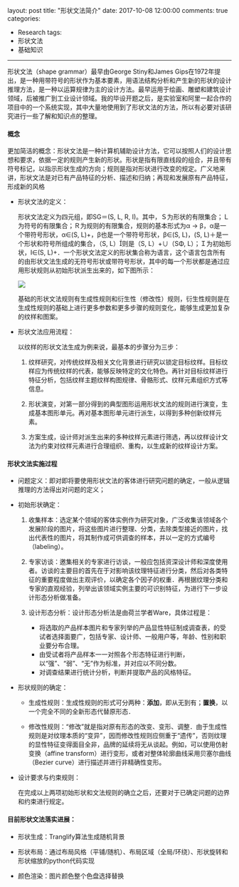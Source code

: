 layout: post
title: "形状文法简介"
date: 2017-10-08 12:00:00
comments: true
categories: 
- Research
tags:
- 形状文法
- 基础知识
---

形状文法（shape grammar）最早由George Stiny和James Gips在1972年提出，是一种用带符号的形状作为基本要素，用语法结构分析和产生新的形状的设计推理方法，是一种以运算规律为主的设计方法。最早运用于绘画、雕塑和建筑设计领域，后被推广到工业设计领域。我的毕设开题之后，是实验室和阿里一起合作的项目中的一个系统实现，其中大量地使用到了形状文法的方法，所以有必要对该研究进行一些了解和知识点的整理。

<!-- more -->

#### 概念

更加简洁的概念：形状文法是一种计算机辅助设计方法，它可以按照人们的设计思想和要求，依据一定的规则产生新的形状。形状是指有限直线段的组合，并且带有符号标记，以指示形状生成的方向；规则是指对形状进行改变的规定。广义地来讲，形状文法是对已有产品特征的分析、描述和归纳；再现和发展原有产品特征，形成新的风格

- 形状文法的定义：

    形状文法定义为四元组，即SG＝(S, L, R, I)。其中，Ｓ为形状的有限集合；Ｌ为符号的有限集合；Ｒ为规则的有限集合，规则的基本形式为α → β，α是一个带符号形状，α∈(S, L)+，β也是一个带符号形状，β∈(S, L)，(S, L)＋是一个形状和符号所组成的集合，（S, L）则是（S, L）+∪（SΦ, L）；Ｉ为初始形状，I∈(S, L)+．一个形状文法定义的形状集合称为语言，这个语言包含所有的由形状文法生成的无符号形状或带符号形状，其中的每一个形状都是通过应用形状规则从初始形状派生出来的，如下图所示：
    
    ![](https://img.alicdn.com/imgextra/i3/O1CN01x8tVcl1G7qyHzKkRn_!!6000000000576-0-tps-1566-1204.jpg)
    
    基础的形状文法规则有生成性规则和衍生性（修改性）规则，衍生性规则是在生成性规则的基础上进行更多参数和更多步骤的规则变化，能够生成更加复杂的纹样和图案。

- 形状文法应用流程：

    以纹样的形状文法生成为例来说，最基本的步骤分为三步：
        
    1. 纹样研究，对传统纹样及相关文化背景进行研究以锁定目标纹样。目标纹样应为传统纹样的代表，能够反映特定的文化特色。再针对目标纹样进行特征分析，包括纹样主题纹样构图规律、骨骼形式、纹样元素组织方式等信息。
        
    2. 形状演变，对第一部分得到的典型图形运用形状文法的规则进行演变，生成基本图形单元。再对基本图形单元进行派生，以得到多种创新纹样元素。
        
    3. 方案生成，设计师对派生出来的多种纹样元素进行筛选，再以纹样设计文法为约束对纹样元素进行合理组织、重构，以生成新的纹样设计方案。
        
#### 形状文法实施过程

- 问题定义：即对即将要使用形状文法的客体进行研究问题的确定，一般从逻辑推理的方法得出对问题的定义；

- 初始形状确定：

    1. 收集样本：选定某个领域的客体实例作为研究对象，广泛收集该领域各个发展阶段的图片，将这些图片进行整理、分类，去除类型接近的图片，找出代表性的图片，将其制作成可供调查的样本，并以一定的方式编号（labeling）。
    
    2. 专家访谈：邀集相关的专家进行访谈，一般应包括资深设计师和深度使用者。访谈的主要目的首先在于对影响该纹理特征进行分类，然后对各类特征的重要程度做出主观评价，以确定各个因子的权重．再根据纹理分类和专家的直观经验，列举出该领域实例主要的可识别特征，为进行下一步设计形态分析做准备。
    
    3. 设计形态分析：设计形态分析法是由荷兰学者Ware，具体过程是：
        
        - 将选取的产品样本图片和专家列举的产品显性特征制成调查表，的受试者选择面要广，包括专家、设计师、一般用户等，年龄、性别和职业要分布合理。
        - 由受试者将产品样本一一对照各个形态特征进行判断，以“强”、“弱”、“无”作为标准，并对应以不同分数。
        - 对调查结果进行统计分析，判断并提取产品的风格特征。

- 形状规则的确定：

    - 生成性规则：生成性规则的形式可分两种：**添加**，即从无到有；**置换**，以一个完全不同的全新形态代替原形态．

    - 修改性规则：“修改”就是指对原有形态的改变、变形、调整．由于生成性规则是对纹理本质的“变异”，因而修改性规则应侧重于“遗传”，否则纹理的显性特征变得面目全非，品牌的延续将无从谈起。例如，可以使用仿射变换（affine transform）进行变形，或者对整体轮廓曲线采用贝塞尔曲线（Bezier curve）进行描述并进行非精确性变形。
    
- 设计要求与约束规则：
    
    在完成以上两项初始形状和文法规则的确立之后，还要对于已确定问题的边界和约束进行规定。
    
#### 目前形状文法落实进展：

- 形状生成：Tranglify算法生成随机背景

- 形状布局：通过布局风格（平铺/随机）、布局区域（全局/环绕）、形状旋转和形状缩放的python代码实现

- 颜色渲染：图片颜色整个色盘选择替换